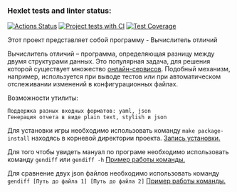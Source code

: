 ### Hexlet tests and linter status:
[![Actions Status](https://github.com/ReYaNOW/python-project-50/workflows/hexlet-check/badge.svg)](https://github.com/ReYaNOW/python-project-50/actions) [![Project tests with CI](https://github.com/ReYaNOW/python-project-50/actions/workflows/action_tests.yml/badge.svg)](https://github.com/ReYaNOW/python-project-50/actions/workflows/action_tests.yml) [![Test Coverage](https://api.codeclimate.com/v1/badges/f3344950f20704d22db6/test_coverage)](https://codeclimate.com/github/ReYaNOW/python-project-50/test_coverage)

Этот проект представляет собой программу - Вычислитель отличий

Вычислитель отличий – программа, определяющая разницу между двумя структурами данных. Это популярная задача, для решения которой существует множество [онлайн-сервисов](http://www.jsondiff.com/). Подобный механизм, например, используется при выводе тестов или при автоматическом отслеживании изменений в конфигурационных файлах.

Возможности утилиты:

    Поддержка разных входных форматов: yaml, json
    Генерация отчета в виде plain text, stylish и json


Для установки игры необходимо использовать команду ```make package-install``` находясь в корневой директории проекта. [Запись установки.](https://asciinema.org/a/572985)  

Для того чтобы увидеть мануал по програме необходимо использовать команду ```gendiff``` или ```gendiff -h``` [Пример работы команды.](https://asciinema.org/a/572988) 

Для сравнение двух json файлов необходимо использовать команду ```gendiff [Путь до файла 1] [Путь до файла 2]``` [Пример работы команды.](https://asciinema.org/a/572987)
